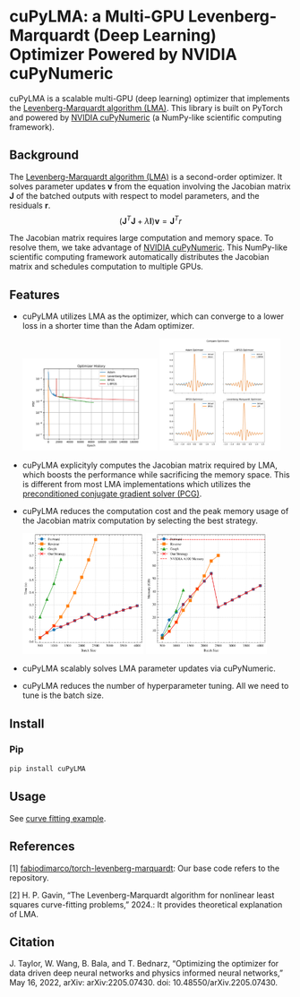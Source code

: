cuPyLMA: a Multi-GPU Levenberg-Marquardt (Deep Learning) Optimizer Powered by NVIDIA cuPyNumeric
=======================================

cuPyLMA is a scalable multi-GPU (deep learning) optimizer that implements the [Levenberg-Marquardt algorithm (LMA)](https://en.wikipedia.org/wiki/Levenberg%E2%80%93Marquardt_algorithm). This library is built on PyTorch and powered by [NVIDIA cuPyNumeric](https://github.com/nv-legate/cupynumeric) (a NumPy-like scientific computing framework).

## Background
The [Levenberg-Marquardt algorithm (LMA)](https://en.wikipedia.org/wiki/Levenberg%E2%80%93Marquardt_algorithm) is a second-order optimizer. It solves parameter updates $\mathbf{v}$ from the equation involving the Jacobian matrix $\mathbf{J}$ of the batched outputs with respect to model parameters, and the residuals $\mathbf{r}$.
$$(\mathbf{J}^T\mathbf{J}+\lambda \mathbf{I})\mathbf{v} = \mathbf{J}^Tr$$

The Jacobian matrix requires large computation and memory space. To resolve them, we take advantage of [NVIDIA cuPyNumeric](https://github.com/nv-legate/cupynumeric). This NumPy-like scientific computing framework automatically distributes the Jacobian matrix and schedules computation to multiple GPUs.

## Features
* cuPyLMA utilizes LMA as the optimizer, which can converge to a lower loss in a shorter time than the Adam optimizer.
    <p float="left">
    <img src="figures/optimizer_history.png" width="50%"/>
    <img src="figures/comparing_optimizer.png" width="45%"/>
    </p>

* cuPyLMA explicityly computes the Jacobian matrix required by LMA, which boosts the performance while sacrificing the memory space. This is different from most LMA implementations which utilizes the [preconditioned conjugate gradient solver (PCG)](https://en.wikipedia.org/wiki/Conjugate_gradient_method).
* cuPyLMA reduces the computation cost and the peak memory usage of the Jacobian matrix computation by selecting the best strategy. 
    <p float="left">
    <img src="figures/jacobian_scale_batch_time_dnn.svg" width="45%"/>
    <img src="figures/jacobian_scale_batch_mem_dnn.svg" width="45%"/>
    </p>
* cuPyLMA scalably solves LMA parameter updates via cuPyNumeric.
* cuPyLMA reduces the number of hyperparameter tuning. All we need to tune is the batch size.

## Install
### Pip
```bash
pip install cuPyLMA
```

## Usage
See [curve fitting example]().

## References
[1] [fabiodimarco/torch-levenberg-marquardt](https://github.com/fabiodimarco/torch-levenberg-marquardt): Our base code refers to the repository.

[2] H. P. Gavin, “The Levenberg-Marquardt algorithm for nonlinear least squares curve-fitting problems,” 2024.: It provides theoretical explanation of LMA.


## Citation
J. Taylor, W. Wang, B. Bala, and T. Bednarz, “Optimizing the optimizer for data driven deep neural networks and physics informed neural networks,” May 16, 2022, arXiv: arXiv:2205.07430. doi: 10.48550/arXiv.2205.07430.
